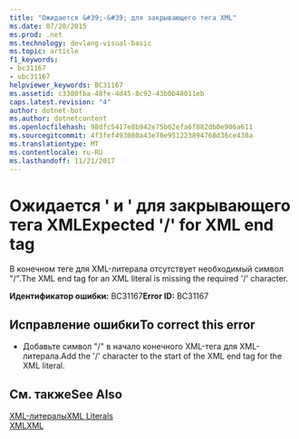 ```yaml
---
title: "Ожидается &#39;-&#39; для закрывающего тега XML"
ms.date: 07/20/2015
ms.prod: .net
ms.technology: devlang-visual-basic
ms.topic: article
f1_keywords:
- bc31167
- vbc31167
helpviewer_keywords: BC31167
ms.assetid: c3380fba-48fe-4d45-8c92-43b0b48011eb
caps.latest.revision: "4"
author: dotnet-bot
ms.author: dotnetcontent
ms.openlocfilehash: 98dfc5417e8b942e75b02efa6f882db0e906a611
ms.sourcegitcommit: 4f3fef493080a43e70e951223894768d36ce430a
ms.translationtype: MT
ms.contentlocale: ru-RU
ms.lasthandoff: 11/21/2017
---
```

# <a name="expected-3939-for-xml-end-tag"></a><span data-ttu-id="b0163-102">Ожидается &#39; и &#39; для закрывающего тега XML</span><span class="sxs-lookup"><span data-stu-id="b0163-102">Expected &#39;/&#39; for XML end tag</span></span>
<span data-ttu-id="b0163-103">В конечном теге для XML-литерала отсутствует необходимый символ "/".</span><span class="sxs-lookup"><span data-stu-id="b0163-103">The XML end tag for an XML literal is missing the required '/' character.</span></span>  
  
 <span data-ttu-id="b0163-104">**Идентификатор ошибки:** BC31167</span><span class="sxs-lookup"><span data-stu-id="b0163-104">**Error ID:** BC31167</span></span>  
  
## <a name="to-correct-this-error"></a><span data-ttu-id="b0163-105">Исправление ошибки</span><span class="sxs-lookup"><span data-stu-id="b0163-105">To correct this error</span></span>  
  
-   <span data-ttu-id="b0163-106">Добавьте символ "/" в начало конечного XML-тега для XML-литерала.</span><span class="sxs-lookup"><span data-stu-id="b0163-106">Add the '/' character to the start of the XML end tag for the XML literal.</span></span>  
  
## <a name="see-also"></a><span data-ttu-id="b0163-107">См. также</span><span class="sxs-lookup"><span data-stu-id="b0163-107">See Also</span></span>  
 [<span data-ttu-id="b0163-108">XML-литералы</span><span class="sxs-lookup"><span data-stu-id="b0163-108">XML Literals</span></span>](../../visual-basic/language-reference/xml-literals/index.md)  
 [<span data-ttu-id="b0163-109">XML</span><span class="sxs-lookup"><span data-stu-id="b0163-109">XML</span></span>](../../visual-basic/programming-guide/language-features/xml/index.md)

